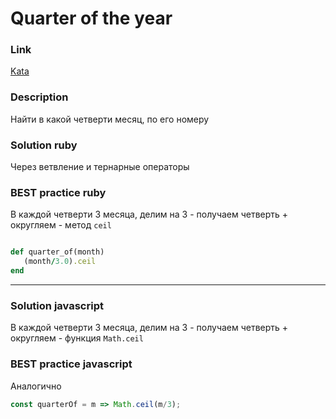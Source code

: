# Quarter of the year

### Link
[Kata](https://www.codewars.com/kata/5ce9c1000bab0b001134f5af)

### Description

Найти в какой четверти месяц, по его номеру

### Solution ruby

Через ветвление и тернарные операторы

### BEST practice ruby
В каждой четверти 3 месяца, делим на 3 - получаем четверть + округляем - метод `ceil`
```ruby

def quarter_of(month)
   (month/3.0).ceil
end
```
---

### Solution javascript

В каждой четверти 3 месяца, делим на 3 - получаем четверть + округляем - функция `Math.ceil`

### BEST practice javascript
Аналогично
```javascript
const quarterOf = m => Math.ceil(m/3);
```